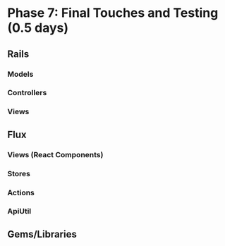 # Phase 7: Final Touches and Testing (0.5 days)

## Rails
### Models

### Controllers

### Views

## Flux
### Views (React Components)

### Stores

### Actions

### ApiUtil

## Gems/Libraries
